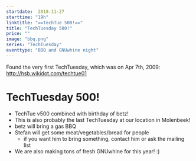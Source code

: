 ```yaml
---
startdate:  2018-11-27
starttime: "19h"
linktitle: "==TechTue 500!=="
title: "TechTuesday 500!"
price: ""
image: "bbq.png"
series: "TechTuesday"
eventtype: "BBQ and GNUwhine night"
---
```


Found the very first TechTuesday, which was on Apr 7th, 2009: http://hsb.wikidot.com/techtue01

# TechTuesday 500!
- TechTue v500 combined with birthday of betz!
- This is also probably the last TechTuesday at our location in Molenbeek!
- betz will bring a gas BBQ
- Stefan will get some meat/vegetables/bread for people
  - if you want him to bring something, contact him or ask the mailing list
- We are also making tons of fresh GNUwhine for this year! :)